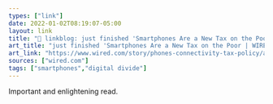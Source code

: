 ```yaml
---
types: ["link"]
date: 2022-01-02T08:19:07-05:00
layout: link
title: "🔗 linkblog: just finished 'Smartphones Are a New Tax on the Poor | WIRED'"
art_title: "just finished 'Smartphones Are a New Tax on the Poor | WIRED"
art_link: "https://www.wired.com/story/phones-connectivity-tax-policy/amp"
sources: ["wired.com"]
tags: ["smartphones","digital divide"]
---
```

Important and enlightening read.
